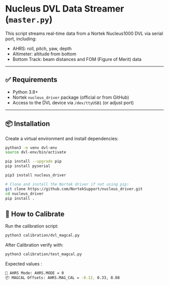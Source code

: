 # Nucleus DVL Data Streamer (`master.py`)

This script streams real-time data from a Nortek Nucleus1000 DVL via serial port, including:

- AHRS: roll, pitch, yaw, depth
- Altimeter: altitude from bottom
- Bottom Track: beam distances and FOM (Figure of Merit) data

---

## ✅ Requirements

- Python 3.8+
- Nortek `nucleus_driver` package (official or from GitHub)
- Access to the DVL device via `/dev/ttyUSB1` (or adjust port)

---

## 📦 Installation

Create a virtual environment and install dependencies:

```bash
python3 -m venv dvl-env
source dvl-env/bin/activate

pip install --upgrade pip
pip install pyserial

pip3 install nucleus_driver

# Clone and install the Nortek driver if not using pip:
git clone https://github.com/NortekSupport/nucleus_driver.git
cd nucleus_driver
pip install .
```

## 🔧 How to Calibrate

Run the calibration script:

```bash
python3 calibration/dvl_magcal.py
```

After Calibration verify with:

```bash
python3 calibration/test_magcal.py
```

Expected values :

```bash
🧭 AHRS Mode: AHRS.MODE = 0
📦 MAGCAL Offsets: AHRS.MAG_CAL = -0.12, 0.33, 0.08
```
